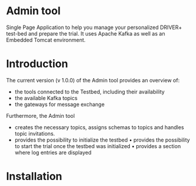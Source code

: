 # Admin tool
Single Page Application to help you manage your personalized DRIVER+ test-bed and prepare the trial. It uses Apache Kafka as well as an Embedded Tomcat environment.

# Introduction
The current version (v 1.0.0) of the Admin tool provides an overview of:
* the tools connected to the Testbed, including their availability
* the available Kafka topics
* the gateways for message exchange

Furthermore, the Admin tool 
* creates the necessary topics, assigns schemas to topics and handles topic invitations.
* provides the possibility to initialize the testbed
•	provides the possibility to start the trial once the testbed was initialized
•	provides a section where log entries are displayed

# Installation



